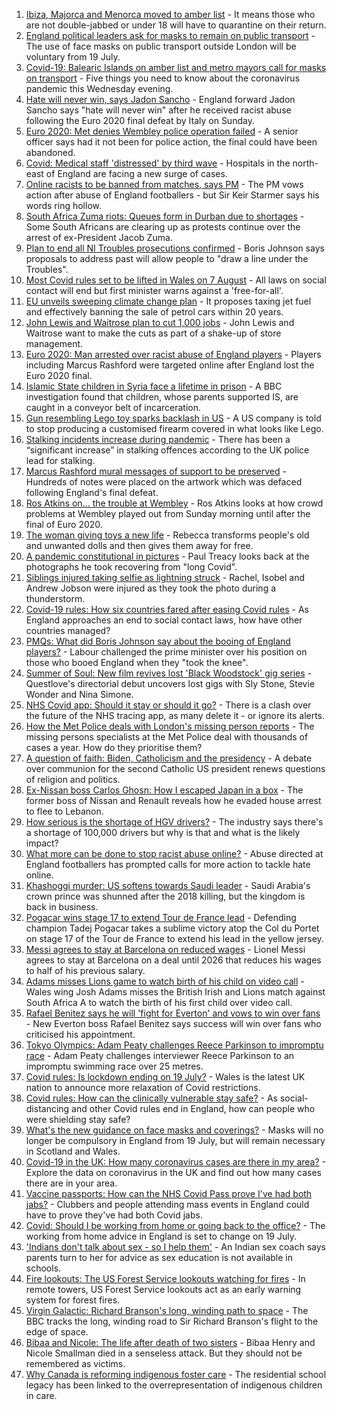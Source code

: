 1. [Ibiza, Majorca and Menorca moved to amber list](https://www.bbc.co.uk/news/uk-57839184) - It means those who are not double-jabbed or under 18 will have to quarantine on their return.
2. [England political leaders ask for masks to remain on public transport](https://www.bbc.co.uk/news/uk-england-57840575) - The use of face masks on public transport outside London will be voluntary from 19 July.
3. [Covid-19: Balearic Islands on amber list and metro mayors call for masks on transport](https://www.bbc.co.uk/news/uk-57836288) - Five things you need to know about the coronavirus pandemic this Wednesday evening.
4. [Hate will never win, says Jadon Sancho](https://www.bbc.co.uk/sport/football/57840951) - England forward Jadon Sancho says "hate will never win" after he received racist abuse following the Euro 2020 final defeat by Italy on Sunday.
5. [Euro 2020: Met denies Wembley police operation failed](https://www.bbc.co.uk/news/uk-england-london-57841689) - A senior officer says had it not been for police action, the final could have been abandoned.
6. [Covid: Medical staff 'distressed' by third wave](https://www.bbc.co.uk/news/health-57836137) - Hospitals in the north-east of England are facing a new surge of cases.
7. [Online racists to be banned from matches, says PM](https://www.bbc.co.uk/news/uk-politics-57837003) - The PM vows action after abuse of England footballers - but Sir Keir Starmer says his words ring hollow.
8. [South Africa Zuma riots: Queues form in Durban due to shortages](https://www.bbc.co.uk/news/world-africa-57834840) - Some South Africans are clearing up as protests continue over the arrest of ex-President Jacob Zuma.
9. [Plan to end all NI Troubles prosecutions confirmed](https://www.bbc.co.uk/news/uk-northern-ireland-57829037) - Boris Johnson says proposals to address past will allow people to "draw a line under the Troubles".
10. [Most Covid rules set to be lifted in Wales on 7 August](https://www.bbc.co.uk/news/uk-wales-57823021) - All laws on social contact will end but first minister warns against a 'free-for-all'.
11. [EU unveils sweeping climate change plan](https://www.bbc.co.uk/news/world-europe-57833807) - It proposes taxing jet fuel and effectively banning the sale of petrol cars within 20 years.
12. [John Lewis and Waitrose plan to cut 1,000 jobs](https://www.bbc.co.uk/news/business-57837864) - John Lewis and Waitrose want to make the cuts as part of a shake-up of store management.
13. [Euro 2020: Man arrested over racist abuse of England players](https://www.bbc.co.uk/news/uk-england-manchester-57833872) - Players including Marcus Rashford were targeted online after England lost the Euro 2020 final.
14. [Islamic State children in Syria face a lifetime in prison](https://www.bbc.co.uk/news/world-middle-east-57829441) - A BBC investigation found that children, whose parents supported IS, are caught in a conveyor belt of incarceration.
15. [Gun resembling Lego toy sparks backlash in US](https://www.bbc.co.uk/news/world-us-canada-57832053) - A US company is told to stop producing a customised firearm covered in what looks like Lego.
16. [Stalking incidents increase during pandemic](https://www.bbc.co.uk/news/uk-57756992) - There has been a “significant increase” in stalking offences according to the UK police lead for stalking.
17. [Marcus Rashford mural messages of support to be preserved](https://www.bbc.co.uk/news/uk-england-manchester-57832402) - Hundreds of notes were placed on the artwork which was defaced following England's final defeat.
18. [Ros Atkins on... the trouble at Wembley](https://www.bbc.co.uk/news/uk-57829412) - Ros Atkins looks at how crowd problems at Wembley played out from Sunday morning until after the final of Euro 2020.
19. [The woman giving toys a new life](https://www.bbc.co.uk/news/world-europe-57808946) - Rebecca transforms people's old and unwanted dolls and then gives them away for free.
20. [A pandemic constitutional in pictures](https://www.bbc.co.uk/news/in-pictures-57819761) - Paul Treacy looks back at the photographs he took recovering from "long Covid".
21. [Siblings injured taking selfie as lightning struck](https://www.bbc.co.uk/news/uk-england-london-57825759) - Rachel, Isobel and Andrew Jobson were injured as they took the photo during a thunderstorm.
22. [Covid-19 rules: How six countries fared after easing Covid rules](https://www.bbc.co.uk/news/world-57796133) - As England approaches an end to social contact laws, how have other countries managed?
23. [PMQs: What did Boris Johnson say about the booing of England players?](https://www.bbc.co.uk/news/57837572) - Labour challenged the prime minister over his position on those who booed England when they "took the knee".
24. [Summer of Soul: New film revives lost 'Black Woodstock' gig series](https://www.bbc.co.uk/news/entertainment-arts-57803091) - Questlove's directorial debut uncovers lost gigs with Sly Stone, Stevie Wonder and Nina Simone.
25. [NHS Covid app: Should it stay or should it go?](https://www.bbc.co.uk/news/technology-57836325) - There is a clash over the future of the NHS tracing app, as many delete it - or ignore its alerts.
26. [How the Met Police deals with London's missing person reports](https://www.bbc.co.uk/news/uk-england-london-57762720) - The missing persons specialists at the Met Police deal with thousands of cases a year. How do they prioritise them?
27. [A question of faith: Biden, Catholicism and the presidency](https://www.bbc.co.uk/news/world-us-canada-57825309) - A debate over communion for the second Catholic US president renews questions of religion and politics.
28. [Ex-Nissan boss Carlos Ghosn: How I escaped Japan in a box](https://www.bbc.co.uk/news/business-57760993) - The former boss of Nissan and Renault reveals how he evaded house arrest to flee to Lebanon.
29. [How serious is the shortage of HGV drivers?](https://www.bbc.co.uk/news/57810729) - The industry says there's a shortage of 100,000 drivers but why is that and what is the likely impact?
30. [What more can be done to stop racist abuse online?](https://www.bbc.co.uk/news/uk-politics-57820048) - Abuse directed at England footballers has prompted calls for more action to tackle hate online.
31. [Khashoggi murder: US softens towards Saudi leader](https://www.bbc.co.uk/news/world-middle-east-57760786) - Saudi Arabia's crown prince was shunned after the 2018 killing, but the kingdom is back in business.
32. [Pogacar wins stage 17 to extend Tour de France lead](https://www.bbc.co.uk/sport/cycling/57840945) - Defending champion Tadej Pogacar takes a sublime victory atop the Col du Portet on stage 17 of the Tour de France to extend his lead in the yellow jersey.
33. [Messi agrees to stay at Barcelona on reduced wages](https://www.bbc.co.uk/sport/football/57836300) - Lionel Messi agrees to stay at Barcelona on a deal until 2026 that reduces his wages to half of his previous salary.
34. [Adams misses Lions game to watch birth of his child on video call](https://www.bbc.co.uk/sport/rugby-union/57837033) - Wales wing Josh Adams misses the British Irish and Lions match against South Africa A to watch the birth of his first child over video call.
35. [Rafael Benitez says he will 'fight for Everton' and vows to win over fans](https://www.bbc.co.uk/sport/football/57835276) - New Everton boss Rafael Benitez says success will win over fans who criticised his appointment.
36. [Tokyo Olympics: Adam Peaty challenges Reece Parkinson to impromptu race](https://www.bbc.co.uk/sport/av/olympics/57441930) - Adam Peaty challenges interviewer Reece Parkinson to an impromptu swimming race over 25 metres.
37. [Covid rules: Is lockdown ending on 19 July?](https://www.bbc.co.uk/news/explainers-52530518) - Wales is the latest UK nation to announce more relaxation of Covid restrictions.
38. [Covid rules: How can the clinically vulnerable stay safe?](https://www.bbc.co.uk/news/health-51997151) - As social-distancing and other Covid rules end in England, how can people who were shielding stay safe?
39. [What's the new guidance on face masks and coverings?](https://www.bbc.co.uk/news/health-51205344) - Masks will no longer be compulsory in England from 19 July, but will remain necessary in Scotland and Wales.
40. [Covid-19 in the UK: How many coronavirus cases are there in my area?](https://www.bbc.co.uk/news/uk-51768274) - Explore the data on coronavirus in the UK and find out how many cases there are in your area.
41. [Vaccine passports: How can the NHS Covid Pass prove I've had both jabs?](https://www.bbc.co.uk/news/explainers-55718553) - Clubbers and people attending mass events in England could have to prove they've had both Covid jabs.
42. [Covid: Should I be working from home or going back to the office?](https://www.bbc.co.uk/news/business-52567567) - The working from home advice in England is set to change on 19 July.
43. ['Indians don't talk about sex - so I help them'](https://www.bbc.co.uk/news/stories-56838660) - An Indian sex coach says parents turn to her for advice as sex education is not available in schools.
44. [Fire lookouts: The US Forest Service lookouts watching for fires](https://www.bbc.co.uk/news/world-us-canada-57626403) - In remote towers, US Forest Service lookouts act as an early warning system for forest fires.
45. [Virgin Galactic: Richard Branson's long, winding path to space](https://www.bbc.co.uk/news/science-environment-57798167) - The BBC tracks the long, winding road to Sir Richard Branson's flight to the edge of space.
46. [Bibaa and Nicole: The life after death of two sisters](https://www.bbc.co.uk/news/uk-england-london-57679755) - Bibaa Henry and Nicole Smallman died in a senseless attack. But they should not be remembered as victims.
47. [Why Canada is reforming indigenous foster care](https://www.bbc.co.uk/news/world-us-canada-57646170) - The residential school legacy has been linked to the overrepresentation of indigenous children in care.
